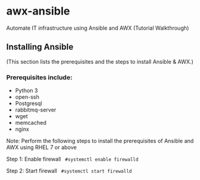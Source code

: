 # awx-ansible
Automate IT infrastructure using Ansible and AWX (Tutorial Walkthrough)

## Installing Ansible
(This section lists the prerequisites and the steps to install Ansible & AWX.)

### Prerequisites include:
- Python 3
- open-ssh
- Postgresql
- rabbitmq-server
- wget
- memcached
- nginx

Note: Perform the following steps to install the prerequisites of Ansible and AWX using RHEL 7 or above

Step 1: Enable firewall
``` #systemctl enable firewalld```

Step 2: Start firewall
``` #systemctl start firewalld```

